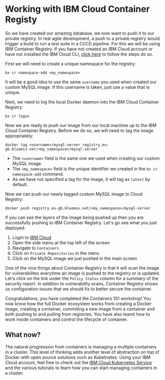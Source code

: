 # Working with IBM Cloud Container Registy

So we have created our amazing database, we now want to push it to our private registry. In real agile development, a push to a private registry would trigger a build to run a test suite in a CI/CD pipeline. For this we will be using IBM Container Registry. If you have not created an IBM Cloud account or have not installed the IBM Cloud CLI, [click here](../../../) to follow the steps do so.

First we will need to create a unique namespace for the registry:

`bx cr namespace-add <my_namespace>`

It will be a good idea to use the same `username` you used when created our custom MySQL image. If this username is taken, just use a value that is unique.

Next, we need to log the local Docker daemon into the IBM Cloud Container Registry:

`bx cr login`

Now we are ready to push our image from our local machine up to the IBM Cloud Container Registry. Before we do so, we will need to tag the image appropriately:

`docker tag <username>/mysql-server registry.eu-gb.bluemix.net/<my_namespace>/mysql-server`

* The `<username>` field is the same one we used when creating our custom MySQL image.
* The `<my_namespace>` field is the unique identifier we created in the `bx cr namespace-add` command.
* As we have not specified a tag for the image, it will tag as `latest` by default.

Now we can push our newly tagged custom MySQL image to Cloud Registry:

`docker push registry.eu-gb.bluemix.net/<my_namespace>/mysql-server`

If you can see the layers of the image being pushed up then you are successfully pushing to IBM Container Registry. Let's go see what you just deployed:

1. Login to [IBM Cloud](https://console.bluemix.net)
2. Open the side menu at the top left of the screen
3. Navigate to `Containers`
4. Click on `Private Repositories` in the menu
5. Click on the MySQL image we just pushed in the main screen

One of the nice things about Container Registry is that it will scan the image for vulnerabilites everytime an image is pushed to the registry or is updated. Let's click on the link under the `Policy Status` column for a summary of the security report. In addition to vulnerability scans, Container Registry shows us configuration issues that we should fix to better secure the container.

Congratulations, you have completed the Containers 101 workshop! You now know how the full Docker ecosystem works from creating a Docker image, creating a container, commiting a new image from a container and both pushing to and pulling from registries. You have also learnt how to work inside containers and control the lifecycle of container.

## What now?

The natural progression from containers is managing a multiple containers in a cluster. This level of thinking adds another level of abstraction on top of Docker with open source solutions such as Kubetnetes. Using your IBM Cloud account, feel free to check out the [IBM Cloud Kubernetes Service](https://console.bluemix.net/docs/containers/container_index.html#container_index) and the various tutorials to learn how you can start managing containers in a cluster.
